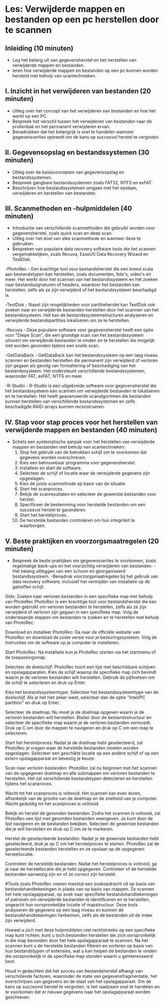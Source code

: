 # Les: Verwijderde mappen en bestanden op een pc herstellen door te scannen

## Inleiding (10 minuten)
- Leg het belang uit van gegevensherstel en het herstellen van verwijderde mappen en bestanden.
- leren hoe verwijderde mappen en bestanden op een pc kunnen worden hersteld met behulp van scantechnieken.

## I. Inzicht in het verwijderen van bestanden (20 minuten)
- Uitleg over het concept van het verwijderen van bestanden en hoe het werkt op een PC.
- Bespreek het verschil tussen het verwijderen van bestanden naar de prullenbak en het permanent verwijderen ervan.
- Benadrukken dat het belangrijk is snel te handelen wanneer gegevensverlies optreedt om de kans op succesvol herstel te vergroten.

## II. Gegevensopslag en bestandssystemen (30 minuten)
- Uitleg over de basisconcepten van gegevensopslag en bestandssystemen.
- Bespreek gangbare bestandssystemen zoals FAT32, NTFS en exFAT.
- Beschrijven hoe bestandssystemen omgaan met het opslaan, verwijderen en herstellen van bestanden.

## III. Scanmethoden en -hulpmiddelen (40 minuten)
- Introductie van verschillende scanmethoden die gebruikt worden voor gegevensherstel, zoals quick scan en deep scan.
- Uitleg over het doel van elke scanmethode en wanneer deze te gebruiken.
- Bespreken van populaire data recovery software tools die het scannen vergemakkelijken, zoals Recuva, EaseUS Data Recovery Wizard en TestDisk.

-PhotoRec - Een krachtige tool voor bestandsherstel die een breed scala aan bestandstypen kan herstellen, zoals documenten, foto's, video's en meer. Het werkt door het scannen van het bestandssysteem en het zoeken naar bestandssignaturen of headers, waardoor het bestanden kan herstellen, zelfs als ze zijn verwijderd of het bestandssysteem beschadigd is.

-TestDisk - Naast zijn mogelijkheden voor partitieherstel kan TestDisk ook zoeken naar en verwijderde bestanden herstellen door het scannen van het bestandssysteem. Het kan de bestandssysteemstructuren analyseren en verwijderde bestandspartities lokaliseren om ze te herstellen.

-Recuva - Deze populaire software voor gegevensherstel heeft een optie voor "Diepe Scan", die een grondige scan van het bestandssysteem uitvoert om verwijderde bestanden te vinden en te herstellen die mogelijk niet worden gevonden tijdens een snelle scan.

-GetDataBack - GetDataBack kan het bestandssysteem op een laag niveau scannen en bestanden herstellen die permanent zijn verwijderd of verloren zijn gegaan als gevolg van formattering of beschadiging van het bestandssysteem. Het ondersteunt verschillende bestandssystemen, waaronder FAT, exFAT, NTFS en meer.

-R-Studio - R-Studio is een uitgebreide software voor gegevensherstel die het bestandssysteem kan scannen om verwijderde bestanden te lokaliseren en te herstellen. Het heeft geavanceerde scanalgoritmen die bestanden kunnen herstellen van verschillende bestandssystemen en zelfs beschadigde RAID-arrays kunnen reconstrueren.

## IV. Stap voor stap proces voor het herstellen van verwijderde mappen en bestanden (40 minuten)
- Schets een systematische aanpak voor het herstellen van verwijderde mappen en bestanden met behulp van scantechnieken:
   1. Stop het gebruik van de betrokken schijf om te voorkomen dat gegevens worden overschreven.
   2. Kies een betrouwbaar programma voor gegevensherstel.
   3. Installeer en start de software.
   4. Selecteer de schijf of locatie waar de verwijderde gegevens zijn opgeslagen.
   5. Kies de juiste scanmethode op basis van de situatie.
   6. Start het scanproces.
   7. Bekijk de scanresultaten en selecteer de gewenste bestanden voor herstel.
   8. Specificeer de bestemming voor herstelde bestanden om een succesvol herstel te garanderen.
   9. Start het herstelproces.
   10. De herstelde bestanden controleren om hun integriteit te waarborgen.

## V. Beste praktijken en voorzorgsmaatregelen (20 minuten)
- Bespreek de beste praktijken om gegevensverlies te voorkomen, zoals regelmatige back-ups en het voorzichtig verwijderen van bestanden.
-Het belang uitleggen van een schoon en georganiseerd bestandssysteem.
-Benadruk voorzorgsmaatregelen bij het gebruik van data recovery software, inclusief het vermijden van installatie op de getroffen schijf.







Gids: Zoeken naar verloren bestanden in een specifieke map met behulp van PhotoRec
PhotoRec is een krachtige tool voor bestandsherstel die kan worden gebruikt om verloren bestanden te herstellen, zelfs als ze zijn verwijderd of verloren zijn gegaan in een specifieke map. Volg de onderstaande stappen om bestanden te zoeken en te herstellen met behulp van PhotoRec:

Download en installeer PhotoRec: Ga naar de officiële website van PhotoRec en download de juiste versie voor je besturingssysteem. Volg de instructies om de software op je computer te installeren.

Start PhotoRec: Na installatie kun je PhotoRec starten via het startmenu of de toepassingsmap.

Selecteer de doelschijf: PhotoRec toont een lijst met beschikbare schijven en opslagapparaten. Kies de schijf waarop de specifieke map zich bevindt waarin je de verloren bestanden wilt herstellen. Gebruik de pijltoetsen om de schijf te selecteren en druk op Enter.

Kies het bestandssysteemtype: Selecteer het bestandssysteemtype van de doelschijf. Als je het niet zeker weet, selecteer dan de optie "Intel/PC partition" en druk op Enter.

Selecteer de doelmap: Nu moet je de doelmap opgeven waarin je de verloren bestanden wilt herstellen. Blader door de bestandsstructuur en selecteer de specifieke map waarin je de verloren bestanden vermoedt. Druk op C om door de mappen te navigeren en druk op C om een map te selecteren.

Start het herstelproces: Nadat je de doelmap hebt geselecteerd, zal PhotoRec je vragen waar de herstelde bestanden moeten worden opgeslagen. Selecteer een geschikte locatie op een andere schijf of op een extern opslagapparaat en bevestig je keuze.

Scan naar verloren bestanden: PhotoRec zal nu beginnen met het scannen van de opgegeven doelmap en alle submappen om verloren bestanden te herstellen. Het zal verschillende bestandstypen detecteren en herstellen tijdens het scanproces.

Wacht tot het scanproces is voltooid: Het scannen kan even duren, afhankelijk van de grootte van de doelmap en de snelheid van je computer. Wacht geduldig tot het scanproces is voltooid.

Bekijk en herstel de gevonden bestanden: Zodra het scannen is voltooid, zal PhotoRec een lijst met gevonden bestanden weergeven. Je kunt door de lijst navigeren en de bestanden bekijken. Selecteer de gewenste bestanden die je wilt herstellen en druk op C om ze te markeren.

Herstel de geselecteerde bestanden: Nadat je de gewenste bestanden hebt geselecteerd, druk je op C om het herstelproces
te starten. PhotoRec zal de geselecteerde bestanden herstellen en ze opslaan op de opgegeven herstellocatie.

Controleer de herstelde bestanden: Nadat het herstelproces is voltooid, ga je naar de herstellocatie die je hebt opgegeven. Controleer of de herstelde bestanden aanwezig zijn en of ze correct zijn hersteld.

#Tools zoals PhotoRec voeren meestal een zoekopdracht uit op basis van bestandshandtekeningen in plaats van op basis van mappen. Ze scannen het hele opslagapparaat, op zoek naar specifieke bestandshandtekeningen of patronen om verwijderde bestanden te identificeren en te herstellen, ongeacht hun oorspronkelijke locatie of mapstructuur. Deze tools analyseren de gegevens op een laag niveau en kunnen de bestandshandtekeningen herkennen, zelfs als de bestanden uit de index zijn verwijderd.

Hoewel u zich met deze hulpmiddelen niet rechtstreeks op een specifieke map kunt richten, kunt u toch bestanden herstellen die zich oorspronkelijk in die map bevonden door het hele opslagapparaat te scannen. Na het scannen kunt u de herstelde bestanden filteren en sorteren op basis van hun bestandstypen of extensies, wat u kan helpen de bestanden te vinden die oorspronkelijk in de specifieke map stonden waarin u geïnteresseerd bent.

Houd in gedachten dat het succes van bestandsherstel afhangt van verschillende factoren, waaronder de mate van gegevensfragmentatie, het overschrijven van gegevens en de staat van het opslagapparaat. Om de kans op succesvol herstel te vergroten, is het raadzaam snel te handelen en te voorkomen dat er nieuwe gegevens naar het opslagapparaat worden geschreven.

